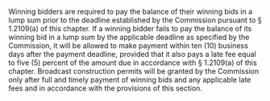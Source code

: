 Winning bidders are required to pay the balance of their winning bids in a lump sum prior to the deadline established by the Commission pursuant to § 1.2109(a) of this chapter. If a winning bidder fails to pay the balance of its winning bid in a lump sum by the applicable deadline as specified by the Commission, it will be allowed to make payment within ten (10) business days after the payment deadline, provided that it also pays a late fee equal to five (5) percent of the amount due in accordance with § 1.2109(a) of this chapter. Broadcast construction permits will be granted by the Commission only after full and timely payment of winning bids and any applicable late fees and in accordance with the provisions of this section.

